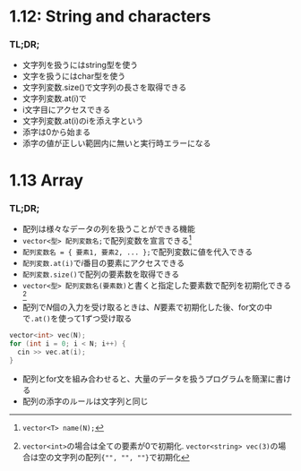 # 1.12: String and characters
### TL;DR;
- 文字列を扱うにはstring型を使う
- 文字を扱うにはchar型を使う
- 文字列変数.size()で文字列の長さを取得できる
- 文字列変数.at(i)で
- i文字目にアクセスできる
- 文字列変数.at(i)のiを添え字という
- 添字は0から始まる
- 添字の値が正しい範囲内に無いと実行時エラーになる


# 1.13 Array
### TL;DR;
- 配列は様々なデータの列を扱うことができる機能
- `vector<型> 配列変数名;`で配列変数を宣言できる[^1]
- `配列変数名 = { 要素1, 要素2, ... };`で配列変数に値を代入できる
- `配列変数.at(i)`で<i>i</i>番目の要素にアクセスできる
- `配列変数.size()`で配列の要素数を取得できる
- `vector<型> 配列変数名(要素数)`と書くと指定した要素数で配列を初期化できる[^2]
- 配列で<i>N</i>個の入力を受け取るときは、<i>N</i>要素で初期化した後、for文の中で`.at()`を使って1ずつ受け取る

```cpp
vector<int> vec(N);
for (int i = 0; i < N; i++) {
  cin >> vec.at(i);
}
```

- 配列とfor文を組み合わせると、大量のデータを扱うプログラムを簡潔に書ける
- 配列の添字のルールは文字列と同じ

[^1]: `vector<T> name(N);` 
[^2]: `vector<int>`の場合は全ての要素が0で初期化. `vector<string> vec(3)`の場合は空の文字列の配列`{"", "", ""}`で初期化
